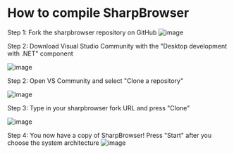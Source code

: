 # How to compile SharpBrowser

Step 1: Fork the sharpbrowser repository on GitHub
![image](https://user-images.githubusercontent.com/104514709/183603613-65eff2a1-0d80-4e70-83d8-805edecd2c0c.png)

Step 2: Download Visual Studio Community with the "Desktop development with .NET" component


![image](https://user-images.githubusercontent.com/104514709/183603285-8d1a52cf-4cb8-4464-b55e-34d1a17a2c31.png)


Step 2: Open VS Community and select "Clone a repository"

![image](https://user-images.githubusercontent.com/104514709/183603374-2b2d4c84-c58e-474c-a335-fded1838e9ed.png)

Step 3: Type in your sharpbrowser fork URL and press "Clone"

![image](https://user-images.githubusercontent.com/104514709/183603880-92217d8a-bc99-4adf-b6d7-030096576090.png)


Step 4: You now have a copy of SharpBrowser! Press "Start" after you choose the system architecture
![image](https://user-images.githubusercontent.com/104514709/183604128-771daefc-6254-41bc-8660-2d28200a0b1e.png)
